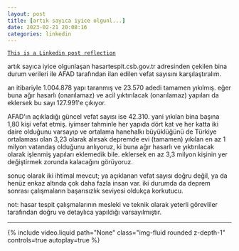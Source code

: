 ```yaml
---
layout: post
title: [artık sayıca iyice olgunl...]
date: 2023-02-21 20:08:16
categories: linkedin
---
```


[`This is a Linkedin post reflection`](https://www.linkedin.com/feed/update/urn:li:activity:7033890157581770753)

artık sayıca iyice olgunlaşan hasartespit.csb.gov.tr adresinden çekilen bina durum verileri ile AFAD tarafından ilan edilen vefat sayısını karşılaştıralım.

an itibariyle 1.004.878 yapı taranmış ve 23.570 adedi tamamen yıkılmış. eğer buna ağır hasarlı (onarılamaz) ve acil yıktırılacak (onarılamaz) yapıları da eklersek bu sayı 127.991'e çıkıyor.

AFAD'ın açıkladığı güncel vefat sayısı ise 42.310. yani yıkılan bina başına 1,80 kişi vefat etmiş. iyimser tahminle her yapıda dört kat ve her katta iki daire olduğunu varsayıp ve ortalama hanehalkı büyüklüğünü de Türkiye ortalaması olan 3,23 olarak alırsak depremde evi (tamamen) yıkılan en az 1 milyon vatandaş olduğunu anlıyoruz, ki buna ağır hasarlı ve yıktırılacak olarak işlenmiş yapıları eklemedik bile. eklersek en az 3,3 milyon kişinin yer değiştirmek zorunda kalacağını görüyoruz.

sonuç olarak iki ihtimal mevcut; ya açıklanan vefat sayısı doğru değil, ya da henüz enkaz altında çok daha fazla insan var. iki durumda da deprem sonrası çalışmaların başarısızlık seviyesi oldukça korkutucu.

not: hasar tespit çalışmalarının mesleki ve teknik olarak yeterli görevliler tarafından doğru ve detaylıca yapıldığı varsayılmıştır.

<hr>
<div class="row mt-3">
<div class="col-sm mt-3 mt-md-0">{% include video.liquid path="None" class="img-fluid rounded z-depth-1" controls=true autoplay=true %}</div>


</div>
